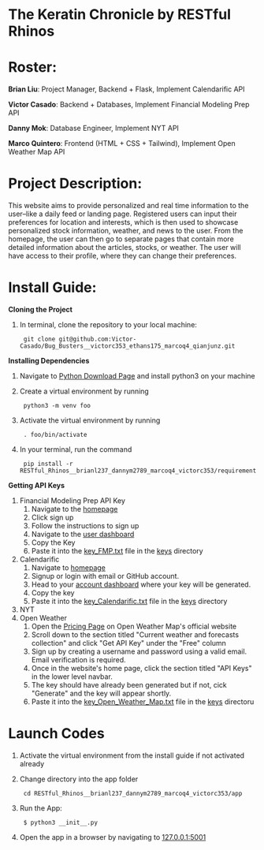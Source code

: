 # The Keratin Chronicle by RESTful Rhinos

# Roster:
**Brian Liu**: Project Manager, Backend + Flask, Implement Calendarific API

**Victor Casado**: Backend + Databases, Implement Financial Modeling Prep API

**Danny Mok**: Database Engineer, Implement NYT API

**Marco Quintero**: Frontend (HTML + CSS + Tailwind), Implement Open Weather Map API

# Project Description:
This website aims to provide personalized and real time information to the user–like a daily feed or landing page. Registered users can input their preferences for location and interests, which is then used to showcase personalized stock information, weather, and news to the user. From the homepage, the user can then go to separate pages that contain more detailed information about the articles, stocks, or weather. The user will have access to their profile, where they can change their preferences. 

# Install Guide:

**Cloning the Project**
1. In terminal, clone the repository to your local machine:

        git clone git@github.com:Victor-Casado/Bug_Busters__victorc353_ethans175_marcoq4_qianjunz.git


**Installing Dependencies**
1. Navigate to [Python Download Page](https://www.python.org/downloads/) and install python3 on your machine
2. Create a virtual environment by running
 
        python3 -m venv foo

3. Activate the virtual environment by running

        . foo/bin/activate


3. In your terminal, run the command

        pip install -r RESTful_Rhinos__brianl237_dannym2789_marcoq4_victorc353/requirements.txt

**Getting API Keys**

1. Financial Modeling Prep API Key
   1. Navigate to the [homepage](https://site.financialmodelingprep.com/)
   2. Click sign up
   3. Follow the instructions to sign up
   4. Navigate to the [user dashboard](https://site.financialmodelingprep.com/developer/docs/dashboard)
   5. Copy the Key
   6. Paste it into the [key_FMP.txt](keys/key_FMP.txt) file in the [keys](keys/) directory
2. Calendarific
   1. Navigate to [homepage](https://calendarific.com/)
   2. Signup or login with email or GitHub account.
   3. Head to your [account dashboard](https://calendarific.com/account/dashboard) where your key will be generated.
   4. Copy the key
   5. Paste it into the [key_Calendarific.txt](keys/key_Calendarific.txt) file in the [keys](keys/) directory
4. NYT
5. Open Weather
   1. Open the [Pricing Page](https://openweathermap.org/price) on Open Weather Map's official website
   2. Scroll down to the section titled "Current weather and forecasts collection" and click "Get API Key" under the "Free" column
   3. Sign up by creating a username and password using a valid email. Email verification is required.
   4. Once in the website's home page, click the section titled "API Keys" in the lower level navbar.
   5. The key should have already been generated but if not, cick "Generate" and the key will appear shortly.
   6. Paste it into the [key_Open_Weather_Map.txt](keys/key_Open_Weather_Map.txt) file in the [keys](keys/) directoru



# Launch Codes
1. Activate the virtual environment from the install guide if not activated already
2. Change directory into the app folder

        cd RESTful_Rhinos__brianl237_dannym2789_marcoq4_victorc353/app


3. Run the App:

        $ python3 __init__.py

4. Open the app in a browser by navigating to <a href="http://127.0.0.1:5001">127.0.0.1:5001</a>

